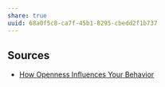 ```yaml
---
share: true
uuid: 68a0f5c8-ca7f-45b1-8295-cbedd2f1b737
---
```

## Sources

* [How Openness Influences Your Behavior](https://www.verywellmind.com/how-openness-influences-your-behavior-4796351)
